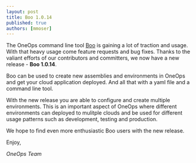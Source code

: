```yaml
---
layout: post
title: Boo 1.0.14
published: true
authors: [mmoser]
---
```


The OneOps command line tool [Boo](https://github.com/oneops/boo/) is gaining a
lot of traction and usage. With that heavy usage come feature requests and bug
fixes. Thanks to the valiant efforts of our contributors and committers, we now
have a new release - __Boo 1.0.14__.

<!--more-->

Boo can be used to create new assemblies and environments in OneOps and get your
cloud application deployed. And all that with a yaml file and a command line
tool.

With the new release you are able to configure and create multiple environments.
This is an important aspect of OneOps where different environments can deployed
to mulitple clouds and be used for different usage patterns such as development,
testing and production.

We hope to find even more enthusiastic Boo users with the new release. 

Enjoy,

_OneOps Team_
